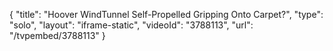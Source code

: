 {
    "title": "Hoover WindTunnel Self-Propelled Gripping Onto Carpet?",
    "type": "solo",
    "layout": "iframe-static",
    "videoId": "3788113",
    "url": "\/tvpembed\/3788113"
}